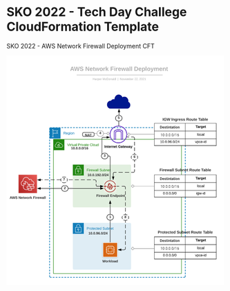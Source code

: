 # SKO 2022 - Tech Day Challege CloudFormation Template
SKO 2022 - AWS Network Firewall Deployment CFT

<img src="docs/AWS Network Firewall Deployment.png" name="Network Security - AWS Network Firewall Deployment">

